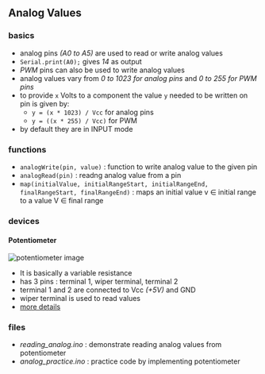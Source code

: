 ## Analog Values

### basics
- analog pins _(A0 to A5)_ are used to read or write analog values
- `Serial.print(A0);` gives _14_ as output
- _PWM_ pins can also be used to write analog values
- analog values vary from _0 to 1023 for analog pins_ and _0 to 255 for PWM pins_
- to provide `x` Volts to a component the value `y` needed to be written on pin is given by: 
    - `y = (x * 1023) / Vcc` for analog pins
    - `y = ((x * 255) / Vcc)` for PWM
- by default they are in INPUT mode

### functions
- `analogWrite(pin, value)` : function to write analog value to the given pin
- `analogRead(pin)` : readng analog value from a pin
- `map(initialValue, initialRangeStart, initialRangeEnd, finalRangeStart, finalRangeEnd)` : maps an initial value v ∈ initial range to a value V ∈ final range

### devices

#### Potentiometer
![potentiometer image](https://www.thinkcreatelearn.co.uk/resources/arduino-recipes/read-potentiometer/pot-pins.jpg)
- It is basically a variable resistance
- has 3 pins : terminal 1, wiper terminal, terminal 2
- terminal 1 and 2 are connected to Vcc _(+5V)_ and GND
- wiper terminal is used to read values
- [more details](https://docs.arduino.cc/learn/electronics/potentiometer-basics/)

### files
- *reading_analog.ino* : demonstrate reading analog values from potentiometer
- *analog_practice.ino* : practice code by implementing potentiometer
